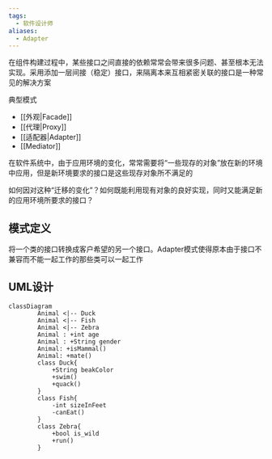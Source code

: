 ```yaml
---
tags:
  - 软件设计师
aliases:
  - Adapter
---
```






在组件构建过程中，某些接口之间直接的依赖常常会带来很多问题、甚至根本无法实现。采用添加一层间接（稳定）接口，来隔离本来互相紧密关联的接口是一种常见的解决方案

典型模式

- [[外观|Facade]]
- [[代理|Proxy]]
- [[适配器|Adapter]]
- [[Mediator]]



在软件系统中，由于应用环境的变化，常常需要将“一些现存的对象”放在新的环境中应用，但是新环境要求的接口是这些现存对象所不满足的

如何因对这种“迁移的变化”？如何既能利用现有对象的良好实现，同时又能满足新的应用环境所要求的接口？



## 模式定义

将一个类的接口转换成客户希望的另一个接口。Adapter模式使得原本由于接口不兼容而不能一起工作的那些类可以一起工作



## UML设计

```mermaid
classDiagram
        Animal <|-- Duck
        Animal <|-- Fish
        Animal <|-- Zebra
        Animal : +int age
        Animal : +String gender
        Animal: +isMammal()
        Animal: +mate()
        class Duck{
            +String beakColor
            +swim()
            +quack()
        }
        class Fish{
            -int sizeInFeet
            -canEat()
        }
        class Zebra{
            +bool is_wild
            +run()
        }




```

